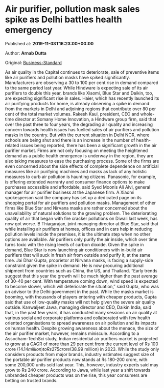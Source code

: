 
# Air purifier, pollution mask sales spike as Delhi battles health emergency

Published at: **2019-11-03T16:23:00+00:00**

Author: **Arnab Dutta**

Original: [Business-Standard](https://www.business-standard.com/article/economy-policy/air-purifier-pollution-mask-sales-spike-as-delhi-battles-health-emergency-119110300828_1.html)

As air quality in the Capital continues to deteriorate, sale of preventive items like air purifiers and pollution masks have spiked significantly. Manufacturers are observing a 30 to 100 per cent rise in demand compared to the same period last year.
While Hindware is expecting sale of its air purifiers to double this year, brands like Xiaomi, Blue Star and Daikin, too, are expecting significant rise in sales. Haier, which has recently launched its air purifying products for home, is already observing a spike in demand from the markets in Delhi and adjoining regions that contribute over 80 per cent of the total market volumes. Rakesh Kaul, president, CEO and whole-time director at Somany Home Innovation, a Hindware group firm, said that over the past three to four years, the degrading air quality and increasing concern towards health issues has fuelled sales of air purifiers and pollution masks in the country.
But with the current situation in Delhi NCR, where schools are being shut and there is an increase in the number of health-related issues being reported, there has been a significant growth in the air purifier market.
Firms are not only focusing on meeting the heightened demand as a public health emergency is underway in the region, they are also taking measures to ease the purchasing process. Some of the firms are even concerned about the side effects of complete dependence on artificial measures like air purifying machines and masks as lack of any holistic measures to curb air pollution is haunting citizens.
Panasonic, for example, is offering extended warranty and consumer finance options to make purchases accessible and affordable, said Syed Moonis Ali Alvi, general manager for air purifier business at the Japanese firm. A Xiaomi spokesperson said the company has set up a dedicated page on its shopping portal for air purifiers and pollution masks.
Management of other firms like Blue Star and Nirvana masks are rather concerned about the unavailability of natural solutions to the growing problem. The deteriorating quality of air that began with fire cracker pollutions on Diwali last week, has now got worse.
B Thiagarajan, joint managing director at Blue Star, said that while installing air purifiers at homes, offices and in cars help in reducing pollution levels inside the premises, it is the ultimate step when no other options are available.
Air purifiers only purify the air inside, which over time turns toxic with the rising levels of carbon dioxide.
Given the spike in demand, Blue Star is now launching air conditioners with in-build air purifiers that will suck in fresh air from outside and purify it, at the same time.
Jai Dhar Gupta, proprietor at Nirvana masks, is facing a supply-side constraint given the spike in demand. He is now procuring additional shipment from countries such as China, the US, and Thailand.
“Early trends suggest that this year the growth will be much higher than the past average of 30-40 per cent. With temperature coming down, wind speed is expected to become slower, which will deteriorate the situation,” said Gupta, who was an advisor to the Delhi government in the past.
While the masks market is booming, with thousands of players entering with cheaper products, Gupta said that use of low-quality masks will not help given the severe air quality outside.
Kanwaljeet Jawa, managing director and CEO, Daikin India, said that, in the past few years, it has conducted many sessions on air quality at various social and corporate platforms and collaborated with few health oriented organisations to spread awareness on air pollution and its impacts on human health.
Despite growing awareness about the menace, the size of the air purifier market, however, remains miniscule. According to a Assocham-TechSci study, Indian residential air purifiers market is projected to grow at a CAGR of more than 29 per cent from the current level of Rs 100 crore ($14.14 million) to Rs 275 crore ($38.99 million) in 2023.
While the study only considers products from major brands, industry estimates suggest size of the portable air purifier products now stands at Rs 180-200 crore, with some 200,000 units sold last year. This, however, industry experts said may grow to Rs 240 crore.
According to Jawa, while last year a shift towards unbranded cheaper products was on the rise, this year consumers are betting on trusted brands.
